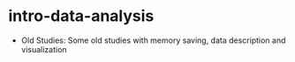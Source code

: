 # intro-data-analysis
- Old Studies: 
   Some old studies with memory saving, data description and visualization
